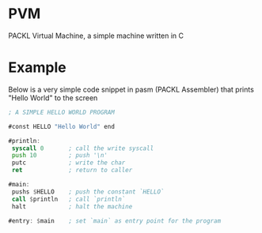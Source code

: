 # PVM
PACKL Virtual Machine, a simple machine written in C

# Example

Below is a very simple code snippet in pasm (PACKL Assembler) that prints "Hello World" to the screen

```asm
; A SIMPLE HELLO WORLD PROGRAM

#const HELLO "Hello World" end

#println:
 syscall 0       ; call the write syscall
 push 10         ; push '\n'
 putc            ; write the char 
 ret             ; return to caller 

#main:
 pushs $HELLO    ; push the constant `HELLO`
 call $println   ; call `println`
 halt            ; halt the machine

#entry: $main    ; set `main` as entry point for the program
```
